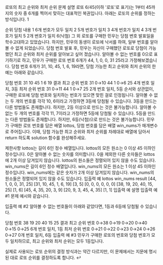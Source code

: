 로또의 최고 순위와 최저 순위
문제 설명
로또 6/45(이하 '로또'로 표기)는 1부터 45까지의 숫자 중 6개를 찍어서 맞히는 대표적인 복권입니다. 아래는 로또의 순위를 정하는 방식입니다. 1

순위	당첨 내용
1	6개 번호가 모두 일치
2	5개 번호가 일치
3	4개 번호가 일치
4	3개 번호가 일치
5	2개 번호가 일치
6(낙첨)	그 외
로또를 구매한 민우는 당첨 번호 발표일을 학수고대하고 있었습니다. 하지만, 민우의 동생이 로또에 낙서를 하여, 일부 번호를 알아볼 수 없게 되었습니다. 당첨 번호 발표 후, 민우는 자신이 구매했던 로또로 당첨이 가능했던 최고 순위와 최저 순위를 알아보고 싶어 졌습니다.
알아볼 수 없는 번호를 0으로 표기하기로 하고, 민우가 구매한 로또 번호 6개가 44, 1, 0, 0, 31 25라고 가정해보겠습니다. 당첨 번호 6개가 31, 10, 45, 1, 6, 19라면, 당첨 가능한 최고 순위와 최저 순위의 한 예는 아래와 같습니다.

당첨 번호	31	10	45	1	6	19	결과
최고 순위 번호	31	0→10	44	1	0→6	25	4개 번호 일치, 3등
최저 순위 번호	31	0→11	44	1	0→7	25	2개 번호 일치, 5등
순서와 상관없이, 구매한 로또에 당첨 번호와 일치하는 번호가 있으면 맞힌 걸로 인정됩니다.
알아볼 수 없는 두 개의 번호를 각각 10, 6이라고 가정하면 3등에 당첨될 수 있습니다.
3등을 만드는 다른 방법들도 존재합니다. 하지만, 2등 이상으로 만드는 것은 불가능합니다.
알아볼 수 없는 두 개의 번호를 각각 11, 7이라고 가정하면 5등에 당첨될 수 있습니다.
5등을 만드는 다른 방법들도 존재합니다. 하지만, 6등(낙첨)으로 만드는 것은 불가능합니다.
민우가 구매한 로또 번호를 담은 배열 lottos, 당첨 번호를 담은 배열 win_nums가 매개변수로 주어집니다. 이때, 당첨 가능한 최고 순위와 최저 순위를 차례대로 배열에 담아서 return 하도록 solution 함수를 완성해주세요.

제한사항
lottos는 길이 6인 정수 배열입니다.
lottos의 모든 원소는 0 이상 45 이하인 정수입니다.
0은 알아볼 수 없는 숫자를 의미합니다.
0을 제외한 다른 숫자들은 lottos에 2개 이상 담겨있지 않습니다.
lottos의 원소들은 정렬되어 있지 않을 수도 있습니다.
win_nums은 길이 6인 정수 배열입니다.
win_nums의 모든 원소는 1 이상 45 이하인 정수입니다.
win_nums에는 같은 숫자가 2개 이상 담겨있지 않습니다.
win_nums의 원소들은 정렬되어 있지 않을 수도 있습니다.
입출력 예
lottos	win_nums	result
[44, 1, 0, 0, 31, 25]	[31, 10, 45, 1, 6, 19]	[3, 5]
[0, 0, 0, 0, 0, 0]	[38, 19, 20, 40, 15, 25]	[1, 6]
[45, 4, 35, 20, 3, 9]	[20, 9, 3, 45, 4, 35]	[1, 1]
입출력 예 설명
입출력 예 #1
문제 예시와 같습니다.

입출력 예 #2
알아볼 수 없는 번호들이 아래와 같았다면, 1등과 6등에 당첨될 수 있습니다.

당첨 번호	38	19	20	40	15	25	결과
최고 순위 번호	0→38	0→19	0→20	0→40	0→15	0→25	6개 번호 일치, 1등
최저 순위 번호	0→21	0→22	0→23	0→24	0→26	0→27	0개 번호 일치, 6등
입출력 예 #3
민우가 구매한 로또의 번호와 당첨 번호가 모두 일치하므로, 최고 순위와 최저 순위는 모두 1등입니다.

실제로 사용되는 로또 순위의 결정 방식과는 약간 다르지만, 이 문제에서는 지문에 명시된 대로 로또 순위를 결정하도록 합니다.  ↩